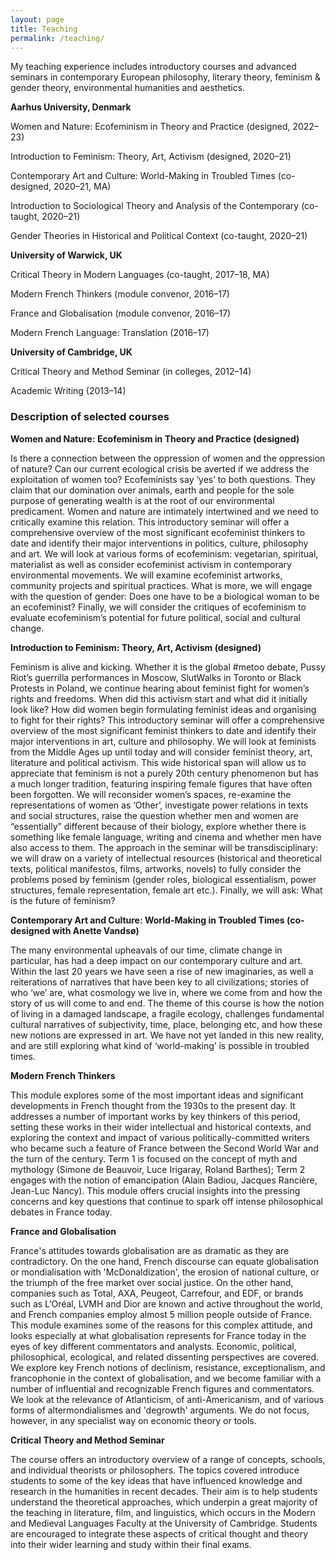 ```yaml
---
layout: page
title: Teaching
permalink: /teaching/
---
```

My teaching experience includes introductory courses and advanced seminars in contemporary European philosophy, literary theory, feminism & gender theory, environmental humanities and aesthetics.


**Aarhus University, Denmark**<br>

Women and Nature: Ecofeminism in Theory and Practice (designed, 2022–23)

Introduction to Feminism: Theory, Art, Activism (designed, 2020–21)

Contemporary Art and Culture: World-Making in Troubled Times (co-designed, 2020–21, MA)

Introduction to Sociological Theory and Analysis of the Contemporary (co-taught, 2020–21)

Gender Theories in Historical and Political Context (co-taught, 2020–21)


**University of Warwick, UK**<br>

Critical Theory in Modern Languages (co-taught, 2017–18, MA)	

Modern French Thinkers (module convenor, 2016–17)

France and Globalisation (module convenor, 2016–17)

Modern French Language: Translation (2016–17)


**University of Cambridge, UK**<br>

Critical Theory and Method Seminar (in colleges, 2012–14) 

Academic Writing (2013–14)<br>





<h3>Description of selected courses</h3>


**Women and Nature: Ecofeminism in Theory and Practice (designed)**

Is there a connection between the oppression of women and the oppression of nature? Can our current ecological crisis be averted if we address the exploitation of women too? Ecofeminists say ‘yes’ to both questions. They claim that our domination over animals, earth and people for the sole purpose of generating wealth is at the root of our environmental predicament. Women and nature are intimately intertwined and we need to critically examine this relation. This introductory seminar will offer a comprehensive overview of the most significant ecofeminist thinkers to date and identify their major interventions in politics, culture, philosophy and art. We will look at various forms of ecofeminism: vegetarian, spiritual, materialist as well as consider ecofeminist activism in contemporary environmental movements. We will examine ecofeminist artworks, community projects and spiritual practices. What is more, we will engage with the question of gender: Does one have to be a biological woman to be an ecofeminist? Finally, we will consider the critiques of ecofeminism to evaluate ecofeminism’s potential for future political, social and cultural change.

**Introduction to Feminism: Theory, Art, Activism (designed)**

Feminism is alive and kicking. Whether it is the global #metoo debate, Pussy Riot’s guerrilla performances in Moscow, SlutWalks in Toronto or Black Protests in Poland, we continue hearing about feminist fight for women’s rights and freedoms. When did this activism start and what did it initially look like? How did women begin formulating feminist ideas and organising to fight for their rights? This introductory seminar will offer a comprehensive overview of the most significant feminist thinkers to date and identify their major interventions in art, culture and philosophy. We will look at feminists from the Middle Ages up until today and will consider feminist theory, art, literature and political activism. This wide historical span will allow us to appreciate that feminism is not a purely 20th century phenomenon but has a much longer tradition, featuring inspiring female figures that have often been forgotten. We will reconsider women’s spaces, re-examine the representations of women as ‘Other’, investigate power relations in texts and social structures, raise the question whether men and women are “essentially” different because of their biology, explore whether there is something like female language, writing and cinema and whether men have also access to them. The approach in the seminar will be transdisciplinary: we will draw on a variety of intellectual resources (historical and theoretical texts, political manifestos, films, artworks, novels) to fully consider the problems posed by feminism (gender roles, biological essentialism, power structures, female representation, female art etc.). Finally, we will ask: What is the future of feminism?

**Contemporary Art and Culture: World-Making in Troubled Times (co-designed with Anette Vandsø)**

The many environmental upheavals of our time, climate change in particular, has had a deep impact on our contemporary culture and art. Within the last 20 years we have seen a rise of new imaginaries, as well a reiterations of narratives that have been key to all civilizations;  stories of who ‘we’ are, what cosmology we live in, where we come from and how the story of us will come to and end. The theme of this course is how the notion of living in a damaged landscape, a fragile ecology, challenges fundamental cultural narratives of subjectivity, time, place, belonging etc, and how these new notions are expressed in art. We have not yet landed in this new reality, and are still exploring what kind of ‘world-making’ is possible in troubled times. 

**Modern French Thinkers**

This module explores some of the most important ideas and significant developments in French thought from the 1930s to the present day. It addresses a number of important works by key thinkers of this period, setting these works in their wider intellectual and historical contexts, and exploring the context and impact of various politically-committed writers who became such a feature of France between the Second World War and the turn of the century. Term 1 is focused on the concept of myth and mythology (Simone de Beauvoir, Luce Irigaray, Roland Barthes); Term 2 engages with the notion of emancipation (Alain Badiou, Jacques Rancière, Jean-Luc Nancy). This module offers crucial insights into the pressing concerns and key questions that continue to spark off intense philosophical debates in France today.


**France and Globalisation**

France's attitudes towards globalisation are as dramatic as they are contradictory. On the one hand, French discourse can equate globalisation or mondialisation with 'McDonaldization', the erosion of national culture, or the triumph of the free market over social justice. On the other hand, companies such as Total, AXA, Peugeot, Carrefour, and EDF, or brands such as L‘Oréal, LVMH and Dior are known and active throughout the world, and French companies employ almost 5 million people outside of France. This module examines some of the reasons for this complex attitude, and looks especially at what globalisation represents for France today in the eyes of key different commentators and analysts. Economic, political, philosophical, ecological, and related dissenting perspectives are covered. We explore key French notions of declinism, resistance, exceptionalism, and francophonie in the context of globalisation, and we become familiar with a number of influential and recognizable French figures and commentators. We look at the relevance of Atlanticism, of anti-Americanism, and of various forms of altermondialismes and 'degrowth' arguments. We do not focus, however, in any specialist way on economic theory or tools.

**Critical Theory and Method Seminar**

The course offers an introductory overview of a range of concepts, schools, and individual theorists or philosophers. The topics covered introduce students to some of the key ideas that have influenced knowledge and research in the humanities in recent decades. Their aim is to help students understand the theoretical approaches, which underpin a great majority of the teaching in literature, film, and linguistics, which occurs in the Modern and Medieval Languages Faculty at the University of Cambridge. Students are encouraged to integrate these aspects of critical thought and theory into their wider learning and study within their final exams. 
